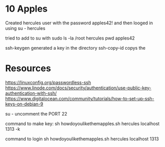 # 10 Apples
Created hercules user with the password apples42! and then looged in using su - hercules

tried to add to su with sudo ls -la /root
hercules pwd apples42


ssh-keygen generated a key in the directory
ssh-copy-id <place to send it> copys the

# Resources
https://linuxconfig.org/passwordless-ssh
https://www.linode.com/docs/security/authentication/use-public-key-authentication-with-ssh/
https://www.digitalocean.com/community/tutorials/how-to-set-up-ssh-keys-on-debian-9

su - uncomment the PORT 22


command to make key:
sh howdoyoulikethemapples.sh hercules localhost 1313 -k

command to login
sh howdoyoulikethemapples.sh hercules localhost 1313
